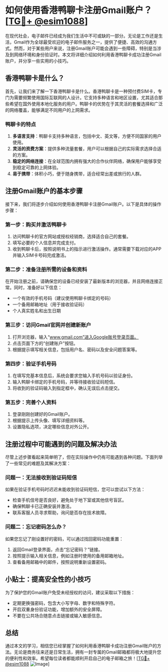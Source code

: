 # 如何使用香港鸭聊卡注册Gmail账户？[[TG💪+ @esim1088](https://t.me/s/esim1088)]

在现代社会，电子邮件已经成为我们生活中不可或缺的一部分。无论是工作还是生活，Gmail作为全球最受欢迎的电子邮件服务之一，提供了便捷、高效的沟通方式。然而，对于某些用户来说，注册Gmail账户可能会遇到一些障碍，特别是当涉及到网络环境和身份验证时。本文将详细介绍如何利用香港鸭聊卡成功注册Gmail账户，并分享一些实用的小技巧。

## 香港鸭聊卡是什么？

首先，让我们来了解一下香港鸭聊卡是什么。香港鸭聊卡是一种预付费SIM卡，专门为需要频繁使用国际互联网的人设计。它支持多种语言和地区设置，尤其适合那些希望在国外使用本地化服务的用户。鸭聊卡的优势在于其灵活的套餐选择和广泛的网络覆盖，能够满足不同用户的上网需求。

### 鸭聊卡的特点

1. **多语言支持**：鸭聊卡支持多种语言，包括中文、英文等，方便不同国家的用户使用。
2. **灵活的资费方案**：提供多种流量套餐，用户可以根据自己的实际需求选择合适的方案。
3. **稳定的网络连接**：在全球范围内拥有强大的合作伙伴网络，确保用户能够享受到稳定可靠的上网体验。
4. **易于携带**：体积小巧，便于随身携带，适合经常出差或旅行的人群。

## 注册Gmail账户的基本步骤

接下来，我们将逐步介绍如何使用香港鸭聊卡注册Gmail账户。以下是具体的操作步骤：

### 第一步：购买并激活鸭聊卡

1. 访问鸭聊卡的官方网站或授权经销商，选择适合自己的套餐。
2. 填写必要的个人信息并完成支付。
3. 收到鸭聊卡后，按照说明书上的指示进行激活操作。通常需要下载对应的APP并输入SIM卡号码完成激活。

### 第二步：准备注册所需的设备和资料

在开始注册之前，请确保您的设备已经安装了最新版本的浏览器，并且网络连接正常。同时，准备好以下信息：
- 一个有效的手机号码（建议使用鸭聊卡绑定的号码）
- 一个备用邮箱地址（用于接收验证码）
- 个人真实姓名和出生日期

### 第三步：访问Gmail官网并创建新账户

1. 打开浏览器，输入“www.gmail.com”进入Google账号登录页面。
2. 点击页面下方的“创建账户”按钮。
3. 根据提示填写相关信息，包括用户名、密码以及安全问题答案等。

### 第四步：验证手机号码

1. 在填写完基本信息后，系统会要求您输入手机号码以验证身份。
2. 输入鸭聊卡绑定的手机号码，并等待接收验证码短信。
3. 将收到的验证码输入到指定框中，确认无误后点击提交。

### 第五步：完善个人资料

1. 登录刚刚创建好的Gmail账户。
2. 根据提示上传头像、填写详细资料等。
3. 设置隐私选项，决定哪些信息对外公开。

## 注册过程中可能遇到的问题及解决办法

尽管上述步骤看起来简单明了，但在实际操作中仍有可能遇到各种问题。下面列举了一些常见的难题及其解决方案：

### 问题一：无法接收到验证码短信

如果在验证手机号码时迟迟未能收到验证码短信，您可以尝试以下方法：
- 检查手机信号是否良好，避免处于地下室或其他信号盲区。
- 确保鸭聊卡已正确安装并激活。
- 联系客服人员寻求帮助，询问是否存在技术故障。

### 问题二：忘记密码怎么办？

如果您忘记了刚设置好的密码，可以通过找回密码功能重置：
1. 返回Gmail登录界面，点击“忘记密码？”链接。
2. 按照提示输入相关信息，例如注册时使用的备用邮箱地址。
3. 查看备用邮箱中的邮件，按照说明重新设置密码。

## 小贴士：提高安全性的小技巧

为了保护您的Gmail账户免受未经授权的访问，建议采取以下措施：
- 定期更换强密码，包含大小写字母、数字和特殊字符。
- 开启双重身份验证功能，增加额外的安全屏障。
- 不要在公共场合随意点击链接或输入敏感信息。

## 总结

通过本文的学习，相信您已经掌握了如何利用香港鸭聊卡成功注册Gmail账户的方法。无论是商务往来还是日常生活，拥有一封专属的Gmail邮箱都将极大地提升您的便利性和效率。希望每位读者都能顺利开启自己的电子邮箱之旅！[[TG💪+ @esim1088](https://t.me/s/esim1088) ![Image](https://i.postimg.cc/4NQfJmqS/Snipaste-2025-05-13-00-14-12.png)]
